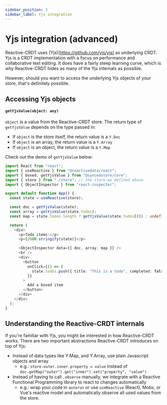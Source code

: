 ```yaml
---
sidebar_position: 3
sidebar_label: Yjs integration
---
```


# Yjs integration (advanced)

Reactive-CRDT uses (Yjs)[https://github.com/yjs/yjs] as underlying CRDT. Yjs is a CRDT implementation with a focus on performance and collaborative text editing. It does have a fairly steep learning curve, which is why Reactive-CRDT hides as many of the Yjs internals as possible.

However, should you want to access the underlying Yjs objects of your store, that's definitely possible.

## Accessing Yjs objects

#### `getYjsValue(object: any)`

`object` is a value from the Reactive-CRDT store. The return type of `getYjsValue` depends on the type passed in:

- If `object` is the store itself, the return value is a `Y.Doc`
- If `object` is an array, the return value is a `Y.Array`
- If `object` is an object, the return value is a `Y.Map`

Check out the demo of `getYjsValue` below:

```typescript live
import React from "react";
import { useReactive } from "@reactivedata/react";
import { boxed, getYjsValue } from "@syncedstore/core";
import { store } from "./store"; // the store we defined above
import { ObjectInspector } from "react-inspector";

export default function App() {
  const state = useReactive(store);

  const doc = getYjsValue(state);
  const array = getYjsValue(state.todos);
  const map = state.todos.length ? getYjsValue(state.todos[0]) : undefined;

  return (
    <div>
      <p>Todo items:</p>
      <p>{JSON.stringify(state)}</p>

      <ObjectInspector data={{ doc, array, map }} />
      <br />
      <div>
        <button
          onClick={() => {
            state.todos.push({ title: "This is a todo", completed: false });
          }}
        >
          Add a boxed item
        </button>
      </div>
    </div>
  );
}
```

## Understanding the Reactive-CRDT internals

If you're familiar with Yjs, you might be interested in how Reactive-CRDT works. There are two important abstractions Reactive-CRDT introduces on top of Yjs:

- Instead of data types like Y.Map, and Y.Array, use plain Javascript objects and array
  - e.g.: `store.outer.inner.property = value` instead of `doc.getMap("outer").get("inner").set("property", "value")`
- Instead of having to call `.observe` manually, we integrate with a Reactive Functional Programming library to react to changes automatically
  - e.g.: wrap your code in `autorun` or use `useReactive` (React), Mobx, or Vue's reactive model and automatically observe all used values from the store.

